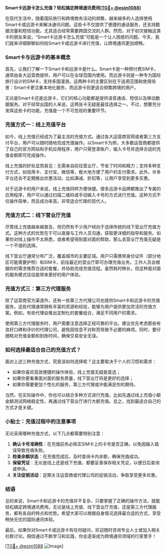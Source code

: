 **Smart卡远游卡怎么充值？轻松搞定跨境通讯费用[[TG💪+ @esim1088](https://t.me/s/esim1088)]**

在现代生活中，随着国际旅行和跨境商务活动的频繁，越来越多的人选择使用Smart卡或远游卡来解决通讯问题。这些卡不仅提供了便捷的通话服务，还支持数据流量和短信功能，尤其适合经常需要跨国交流的人群。然而，对于初次接触这类卡的朋友来说，“Smart卡远游卡怎么充值”可能是一个让人困惑的问题。今天，我们就来详细聊聊如何给Smart卡或远游卡进行充值，让跨境通讯更加顺畅。

### Smart卡与远游卡的基本概念

首先，让我们了解一下Smart卡和远游卡是什么。Smart卡是一种预付费SIM卡，通常由各大运营商提供，用户可以在全球范围内使用。而远游卡则是一种专为国际旅行设计的SIM卡，支持多国漫游。这两种卡的主要区别在于适用范围和使用场景：Smart卡更注重本地化服务，而远游卡则更适合频繁跨境的用户。

无论是Smart卡还是远游卡，它们的核心功能都是提供语音通话、短信以及移动数据服务。对于经常出国的人来说，这两张卡无疑是最佳选择之一。不过，想要充分发挥这些卡的功能，充值是一个不可忽视的重要环节。

### 充值方式一：线上充值平台

如今，线上充值已经成为了最主流的充值方式。通过各大运营商官网或者第三方支付平台，用户可以随时随地完成充值操作。以Smart卡为例，大多数运营商都提供了自己的官方网站和手机应用程序，用户只需登录账户，输入卡号并选择合适的充值金额即可完成操作。

线上充值的好处显而易见：无需亲自前往营业厅，节省了时间和精力；支持多种支付方式，如信用卡、支付宝、微信等，极大地方便了用户的支付需求。此外，许多平台还会不定期推出优惠活动，比如满减、折扣等，让用户享受到更多实惠。

对于远游卡的用户来说，线上充值同样方便快捷。很多远游卡品牌都推出了专属的应用程序，用户可以通过扫描二维码或手动输入卡号的方式进行充值。这种方式不仅操作简单，而且成功率高，非常适合忙碌的现代人。

### 充值方式二：线下营业厅充值

尽管线上充值越来越普及，但仍然有不少用户倾向于选择传统的线下营业厅充值方式。这种方式的优势在于可以直接与工作人员沟通，获取更详细的指导和服务。如果你对线上操作不太熟悉，或者希望得到面对面的帮助，那么去营业厅充值无疑是一个不错的选择。

线下营业厅通常分布广泛，覆盖城市的主要区域。用户只需携带身份证件（部分地区可能需要护照）和SIM卡，前往最近的营业厅即可办理充值业务。工作人员会根据你的需求推荐合适的套餐，并协助完成充值流程。虽然耗时稍长，但这种面对面的服务模式往往能带来更好的用户体验。

### 充值方式三：第三方代理服务

除了运营商官方渠道外，还有一些第三方代理公司也提供Smart卡和远游卡的充值服务。这些代理通常拥有丰富的资源和经验，能够为用户提供更加灵活的充值方案。例如，有些代理会推出定制化的套餐组合，满足不同用户的需求。

使用第三方代理服务时，用户需要注意选择正规可靠的平台。建议优先考虑那些有良好口碑和评价的代理公司，避免因信息不对称而导致不必要的麻烦。同时，要仔细核对充值金额和到账时间，确保交易安全无误。

### 如何选择最适合自己的充值方式？

面对上述三种充值方式，究竟该如何选择呢？这主要取决于个人的习惯和需求：

- 如果你喜欢高效便捷的操作体验，线上充值无疑是首选；
- 如果你更看重面对面的服务质量，线下营业厅将是更好的选择；
- 如果你需要更加个性化的服务，第三方代理或许能满足你的期待。

当然，在实际操作中，你也可以结合多种方式进行充值，比如先通过线上充值小额金额测试网络稳定性，再通过线下营业厅进行大额充值。总之，找到最适合自己的方式才是关键。

### 小贴士：充值过程中的注意事项

无论采用哪种充值方式，以下几点都需要特别注意：

1. **确认卡号准确性**：在充值前务必核实SIM卡上的卡号是否正确，以免因输入错误导致充值失败。
2. **检查余额状态**：在充值完成后，及时查询卡内余额，确保充值成功。
3. **保留凭证**：无论是线上还是线下充值，都要妥善保存相关凭证，以便日后查询或申诉。
4. **关注促销活动**：定期关注运营商或代理公司的促销活动，争取享受更多优惠。

### 结语

总的来说，Smart卡和远游卡的充值并不复杂，只要掌握了正确的操作方法，就能轻松搞定跨境通讯费用。无论是线上充值、线下营业厅充值，还是第三方代理服务，都有各自的特点和优势。希望大家可以根据自身情况选择最合适的方式，享受畅快无忧的国际通讯体验。

最后，如果你对Smart卡或远游卡有任何疑问，欢迎随时咨询专业人士或加入相关社群讨论。相信通过不断学习和实践，你会逐渐成为跨境通讯领域的行家里手！

[[TG💪+ @esim1088](https://t.me/s/esim1088) ![Image](https://i.postimg.cc/4NQfJmqS/Snipaste-2025-05-13-00-14-12.png)]